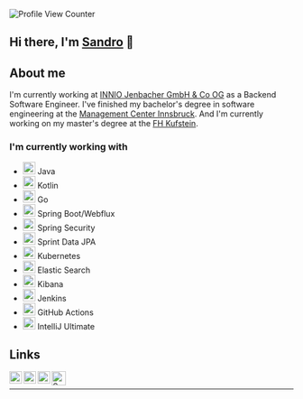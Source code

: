 ![Profile View Counter](https://komarev.com/ghpvc/?username=SandroBerger) 

## Hi there, I'm [Sandro][linkedin] 👋

## About me

I'm currently working at [INNIO Jenbacher GmbH & Co OG](https://www.innio.com/en) as a Backend Software Engineer. 
I've finished my bachelor's degree in software engineering at the [Management Center Innsbruck](https://www.mci.edu/en/study/bachelor/digital-business-software-engineering).
And I'm currently working on my master's degree at the [FH Kufstein](https://www.fh-kufstein.ac.at/studieren/master/web-engineering-it-solutions-bb). 

### I'm currently working with
* <img width="22px" src="https://cdn.jsdelivr.net/npm/simple-icons@v3/icons/java.svg"/> Java
* <img width="22px" src="https://cdn.jsdelivr.net/npm/simple-icons@v3/icons/kotlin.svg"/> Kotlin
* <img width="22px" src="https://cdn.jsdelivr.net/npm/simple-icons@v3/icons/go.svg"/> Go
* <img width="22px" src="https://cdn.jsdelivr.net/npm/simple-icons@v3/icons/spring.svg"/> Spring Boot/Webflux
* <img width="22px" src="https://cdn.jsdelivr.net/npm/simple-icons@v3/icons/spring.svg"/> Spring Security
* <img width="22px" src="https://cdn.jsdelivr.net/npm/simple-icons@v3/icons/spring.svg"/> Sprint Data JPA
* <img width="22px" src="https://cdn.jsdelivr.net/npm/simple-icons@v3/icons/kubernetes.svg"/> Kubernetes
* <img width="22px" src="https://cdn.jsdelivr.net/npm/simple-icons@v3/icons/elasticsearch.svg"/> Elastic Search
* <img width="22px" src="https://cdn.jsdelivr.net/npm/simple-icons@v3/icons/kibana.svg"/> Kibana 
* <img width="22px" src="https://cdn.jsdelivr.net/npm/simple-icons@v3/icons/jenkins.svg"/> Jenkins
* <img width="22px" src="https://cdn.jsdelivr.net/npm/simple-icons@v3/icons/githubactions.svg"/> GitHub Actions 
* <img width="22px" src="https://cdn.jsdelivr.net/npm/simple-icons@v3/icons/intellijidea.svg"/> IntelliJ Ultimate

## Links

[<img align="left" alt="Sandro Berger | Twitter" width="22px" src="https://cdn.jsdelivr.net/npm/simple-icons@v3/icons/twitter.svg" />][twitter]
[<img align="left" alt="Sandro Berger | LinkedIn" width="22px" src="https://cdn.jsdelivr.net/npm/simple-icons@v3/icons/linkedin.svg" />][linkedin]
[<img align="left" alt="Sandro Berger | Instagram" width="22px" src="https://cdn.jsdelivr.net/npm/simple-icons@v3/icons/instagram.svg" />][instagram]
[<img align="left" alt="Sandro Berger | Buy Me A Coffee" width="25px" src="https://www.buymeacoffee.com/assets/img/guidelines/logo-mark-1.svg" />][coffee]

<br />

---

[twitter]: https://twitter.com/BergerSandro94
[instagram]: https://instagram.com/_sandro_berger_
[linkedin]: https://linkedin.com/comm/mynetwork/discovery-see-all?usecase=PEOPLE_FOLLOWS&followMember=sandro-berger
[coffee]: https://www.buymeacoffee.com/sandroberger

<!--
**SandroBerger/SandroBerger** is a ✨ _special_ ✨ repository because its `README.md` (this file) appears on your GitHub profile.

